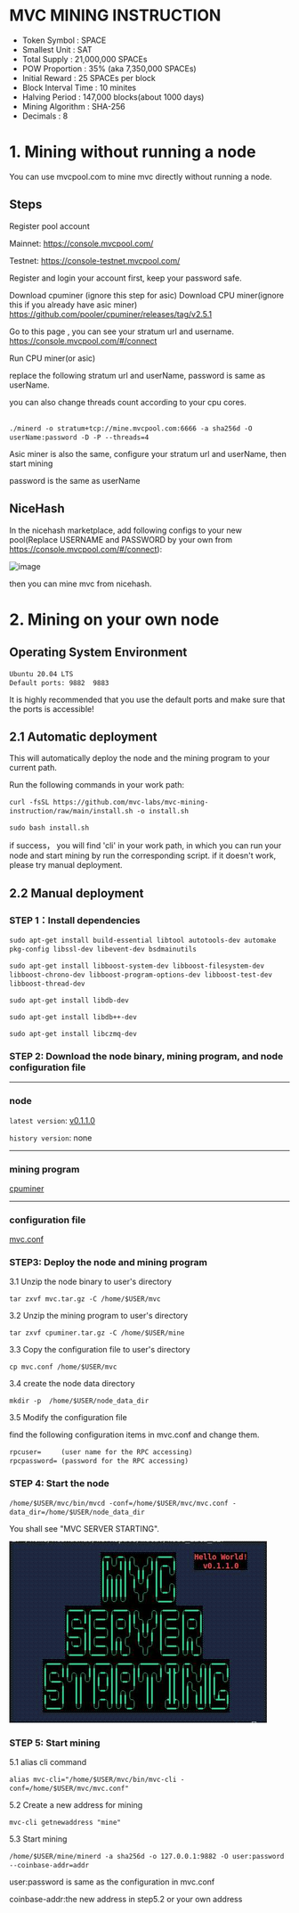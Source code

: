 # MVC MINING INSTRUCTION

 * Token Symbol : SPACE
 * Smallest Unit : SAT
 * Total Supply : 21,000,000 SPACEs
 * POW Proportion : 35% (aka 7,350,000 SPACEs)
 * Initial Reward : 25 SPACEs per block
 * Block Interval Time : 10 minites
 * Halving Period : 147,000 blocks(about 1000 days)
 * Mining Algorithm : SHA-256
 * Decimals : 8
 
# 1. Mining without running a node

You can use mvcpool.com to mine mvc directly without running a node.

## Steps
Register pool account

Mainnet: https://console.mvcpool.com/

Testnet: https://console-testnet.mvcpool.com/

Register and login your account first, keep your password safe.

Download cpuminer (ignore this step for asic)
Download CPU miner(ignore this if you already have asic miner) https://github.com/pooler/cpuminer/releases/tag/v2.5.1

Go to this page , you can see your stratum url and username. https://console.mvcpool.com/#/connect

Run CPU miner(or asic)

replace the following stratum url and userName, password is same as userName.

you can also change threads count according to your cpu cores.

```shell

./minerd -o stratum+tcp://mine.mvcpool.com:6666 -a sha256d -O userName:password -D -P --threads=4

```

Asic miner is also the same, configure your stratum url and userName, then start mining

password is the same as userName

## NiceHash

In the nicehash marketplace, add following configs to your new pool(Replace USERNAME and PASSWORD by your own from https://console.mvcpool.com/#/connect):

<img width="606" alt="image" src="https://user-images.githubusercontent.com/41569443/214824785-1d3f0c63-564a-44ca-95d5-7dbbdd07ba7e.png">

then you can mine mvc from nicehash.


# 2. Mining on your own node
## Operating System Environment
    Ubuntu 20.04 LTS
    Default ports: 9882  9883
It is highly recommended that you use the default ports and make sure that the ports is accessible!

## 2.1 Automatic deployment

This will automatically deploy the node and the mining program to your current path.

Run the following commands in your work path:

```
curl -fsSL https://github.com/mvc-labs/mvc-mining-instruction/raw/main/install.sh -o install.sh
```
```
sudo bash install.sh
```
if success， you will find 'cli' in your work path, in which you can run your node and start mining by run the corresponding script.
if it doesn't work, please try manual deployment.

## 2.2 Manual deployment
### STEP 1：Install dependencies 
```
sudo apt-get install build-essential libtool autotools-dev automake pkg-config libssl-dev libevent-dev bsdmainutils
```
```
sudo apt-get install libboost-system-dev libboost-filesystem-dev libboost-chrono-dev libboost-program-options-dev libboost-test-dev libboost-thread-dev
```
```
sudo apt-get install libdb-dev
```
```
sudo apt-get install libdb++-dev
```
```
sudo apt-get install libczmq-dev
```


### STEP 2: Download the node binary, mining program, and node configuration file

---
### node

`latest version`: [v0.1.1.0](https://github.com/mvc-labs/mvc-mining-instruction/releases/download/v0.1.1.0/mvc.tar.gz)

`history version`: none

---
### mining program

[cpuminer](https://github.com/mvc-labs/mvc-mining-instruction/releases/download/v0.1.1.0/cpuminer.tar.gz)

---

### configuration file
[mvc.conf](https://github.com/mvc-labs/mvc-mining-instruction/releases/download/v0.1.1.0/mvc.conf)

### STEP3: Deploy the node and mining program
3.1 Unzip the node binary to user's directory
```
tar zxvf mvc.tar.gz -C /home/$USER/mvc
```
3.2 Unzip the mining program to user's directory
```
tar zxvf cpuminer.tar.gz -C /home/$USER/mine
```
3.3 Copy the configuration file to user's directory
```
cp mvc.conf /home/$USER/mvc
```
3.4 create the node data directory
```
mkdir -p  /home/$USER/node_data_dir
```
3.5 Modify the configuration file

find the following configuration items in mvc.conf and change them.
```
rpcuser=     (user name for the RPC accessing)
rpcpassword= (password for the RPC accessing)
```


### STEP 4: Start the node
```
/home/$USER/mvc/bin/mvcd -conf=/home/$USER/mvc/mvc.conf -data_dir=/home/$USER/node_data_dir
```
You shall see  "MVC SERVER STARTING".


![Banner](https://github.com/mvc-labs/mvc-mining-instruction/blob/main/start-image.jpeg)

### STEP 5: Start mining

5.1  alias cli command
```
alias mvc-cli="/home/$USER/mvc/bin/mvc-cli -conf=/home/$USER/mvc/mvc.conf"
```
5.2  Create a new address for mining
```
mvc-cli getnewaddress "mine"
```
5.3  Start mining
```
/home/$USER/mine/minerd -a sha256d -o 127.0.0.1:9882 -O user:password --coinbase-addr=addr
```

user:password is same as the configuration in mvc.conf

coinbase-addr:the new address in step5.2 or your own address
